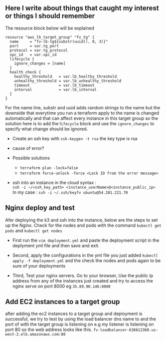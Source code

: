 ## Here I write about things that caught my interest or things I should remember

The resource block below will be explained

``` 
resource "aws_lb_target_group" "fv_tg" {
  name     = "fv-lb-tg${substr(uuid(), 0, 3)}" 
  port     = var.tg_port
  protocol = var.tg_protocol
  vpc_id   = var.vpc_id
  lifecycle {
    ignore_changes = [name] 
  }
  health_check {
    healthy_threshold   = var.lb_healthy_threshold
    unhealthy_threshold = var.lb_unhealthy_threshold
    timeout             = var.lb_timeout
    interval            = var.lb_interval
  }
}
```
For the name line, substr and uuid adds random strings to the name but the downside that everytime you run a terraform apply to the name is changed automatically and that can affect every instance in this target group so the solution here is to add the l`ifecycle` block and use the `ignore_changes` to specify what change should be ignored.

- Create an ssh key with `ssh-keygen -t rsa` the key type is rsa

- cause of error?
- Possible solutions
  - `terraform plan -lock=false`
  - `terraform force-unlock -force <Lock ID from the error message>`


- ssh into an instance in the cloud syntax : <br/>
`ssh -i ~/<ssh_key_path> <instance_userName>@<instance_public_ip>` <br/>
In my case : `ssh -i ~/.ssh/keyfv ubuntu@54.201.221.70`

## Nginx deploy and test
Afer deploying the k3 and ssh into the instance, below are the steps to set up the Nginx.
Check for the nodes and pods with the command `kubectl get pods` and `kubectl get nodes`
- First run the `vim deployment.yml` and paste the deployment script in the deplyment yml file and then save and exit. 
- Second, apply the configurations in the yml file you just added `kubectl apply -f deployment.yml` and the check the nodes and pods again to be sure of your deployments

- Third, Test your nginx servers. Go to your browser, Use the public ip address from any of the instances just created and try to access the nginx serve on port 8000 eg `35.89.90.146:8000`

## Add EC2 instances to a target group

after adding the ec2 instances to a target group and deployment is successful, we try to test by using the load balancer dns name to and the port of with the target group is listening on e.g my listener is listening on port 80 so the web address looks like this. `fv-loadbalancer-636613368.us-west-2.elb.amazonaws.com:80` 

